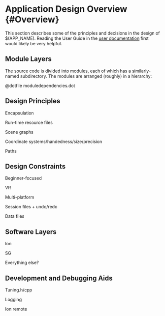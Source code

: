 # Application Design Overview {#Overview}

This section describes some of the principles and decisions in the design of
$(APP_NAME). Reading the User Guide in the [user
documentation](https://pss959.github.io/EasyMaker3D/latest) first
would likely be very helpful.

## Module Layers

The source code is divided into modules, each of which has a similarly-named
subdirectory. The modules are arranged (roughly) in a hierarchy:

@dotfile moduledependencies.dot

## Design Principles

Encapsulation

Run-time resource files

Scene graphs

Coordinate systems/handedness/size/precision

Paths
## Design Constraints

Beginner-focused

VR

Multi-platform

Session files + undo/redo

Data files

## Software Layers

Ion

SG

Everything else?

## Development and Debugging Aids

Tuning.h/cpp

Logging

Ion remote
